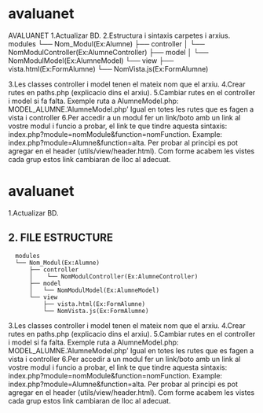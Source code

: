 # avaluanet
AVALUANET
1.Actualizar BD.
2.Estructura i sintaxis carpetes i arxius.
    modules
    └── Nom_Modul(Ex:Alumne)
        ├── controller
        │    └── NomModulController(Ex:AlumneController)
        ├── model
        │   └── NomModulModel(Ex:AlumneModel)
        └── view
            ├── vista.html(Ex:FormAlumne)
            └── NomVista.js(Ex:FormAlumne)
 
3.Les classes controller i model tenen el mateix nom que el arxiu.
4.Crear rutes en paths.php (explicacio dins el arxiu).
5.Cambiar rutes en el controller i model si fa falta.
    Exemple ruta a AlumneModel.php: MODEL_ALUMNE.’AlumneModel.php’
    Igual en totes les rutes que es fagen a vista i controller
6.Per accedir a un modul fer un link/boto amb un link al vostre modul i funcio a probar, el link te que tindre aquesta sintaxis: index.php?module=nomModule&function=nomFunction. Example: index.php?module=Alumne&function=alta.
Per probar al principi es pot agregar en el header (utils/view/header.html). Com forme acabem les vistes cada grup estos link cambiaran de lloc al adecuat.

# avaluanet
1.Actualizar BD.
## 2. FILE ESTRUCTURE
```
  modules
  └── Nom_Modul(Ex:Alumne)
      ├── controller
      │    └── NomModulController(Ex:AlumneController)
      ├── model
      │   └── NomModulModel(Ex:AlumneModel)
      └── view
          ├── vista.html(Ex:FormAlumne)
          └── NomVista.js(Ex:FormAlumne)
```
 
3.Les classes controller i model tenen el mateix nom que el arxiu.
4.Crear rutes en paths.php (explicacio dins el arxiu).
5.Cambiar rutes en el controller i model si fa falta.
    Exemple ruta a AlumneModel.php: MODEL_ALUMNE.’AlumneModel.php’
    Igual en totes les rutes que es fagen a vista i controller
6.Per accedir a un modul fer un link/boto amb un link al vostre modul i funcio a probar, el link te que tindre aquesta sintaxis: index.php?module=nomModule&function=nomFunction. Example: index.php?module=Alumne&function=alta.
Per probar al principi es pot agregar en el header (utils/view/header.html). Com forme acabem les vistes cada grup estos link cambiaran de lloc al adecuat.

